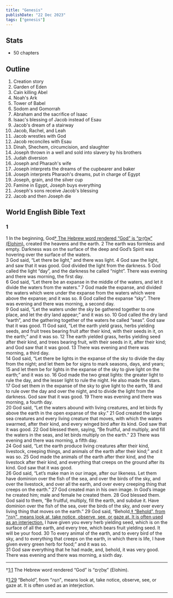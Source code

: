 ```yaml
---
title: "Genesis"
publishDate: "22 Dec 2023"
tags: ["genesis"]
---
```


## Stats

- 50 chapters

## Outline

1. Creation story
2. Garden of Eden
3. Cain killing Abel
4. Noah's Ark
5. Tower of Babel
6. Sodom and Gomorrah
7. Abraham and the sacrifice of Isaac
8. Isaac's blessing of Jacob instead of Esau
9. Jacob's dream of a stairway
10. Jacob, Rachel, and Leah
11. Jacob wrestles with God
12. Jacob reconciles with Esau
13. Dinah, Shechem, circumcision, and slaughter
14. Joseph thrown in a well and sold into slavery by his brothers
15. Judah diversion
16. Joseph and Pharaoh's wife
17. Joseph interprets the dreams of the cupbearer and baker
18. Joseph interprets Pharaoh's dreams, put in charge of Egypt
19. Joseph, grain, and the silver cup
20. Famine in Egypt, Joseph buys everything
21. Joseph's sons receive Jacob's blessing
22. Jacob and then Joseph die

## World English Bible Text

### 1

<div class='p'>
<span class="verse" id="V1">1&#160;</span>In the beginning, God<a href="#FN1" class="notemark">†<span class="popup"> The Hebrew word rendered “God” is “אֱלֹהִ֑ים” (Elohim).</span></a> created the heavens and the earth.  <span class="verse" id="V2">2&#160;</span>The earth was formless and empty. Darkness was on the surface of the deep and God’s Spirit was hovering over the surface of the waters.
</div>
<div class='p'> <span class="verse" id="V3">3&#160;</span>God said, “Let there be light,” and there was light.  <span class="verse" id="V4">4&#160;</span>God saw the light, and saw that it was good. God divided the light from the darkness.  <span class="verse" id="V5">5&#160;</span>God called the light “day”, and the darkness he called “night”. There was evening and there was morning, the first day. 
</div>
<div class='p'> <span class="verse" id="V6">6&#160;</span>God said, “Let there be an expanse in the middle of the waters, and let it divide the waters from the waters.”  <span class="verse" id="V7">7&#160;</span>God made the expanse, and divided the waters which were under the expanse from the waters which were above the expanse; and it was so.  <span class="verse" id="V8">8&#160;</span>God called the expanse “sky”. There was evening and there was morning, a second day.
</div>
<div class='p'>
<span class="verse" id="V9">9&#160;</span>God said, “Let the waters under the sky be gathered together to one place, and let the dry land appear;” and it was so.  <span class="verse" id="V10">10&#160;</span>God called the dry land “earth”, and the gathering together of the waters he called “seas”. God saw that it was good.  <span class="verse" id="V11">11&#160;</span>God said, “Let the earth yield grass, herbs yielding seeds, and fruit trees bearing fruit after their kind, with their seeds in it, on the earth;” and it was so.  <span class="verse" id="V12">12&#160;</span>The earth yielded grass, herbs yielding seed after their kind, and trees bearing fruit, with their seeds in it, after their kind; and God saw that it was good.  <span class="verse" id="V13">13&#160;</span>There was evening and there was morning, a third day.
</div>
<div class='p'> <span class="verse" id="V14">14&#160;</span>God said, “Let there be lights in the expanse of the sky to divide the day from the night; and let them be for signs to mark seasons, days, and years;  <span class="verse" id="V15">15&#160;</span>and let them be for lights in the expanse of the sky to give light on the earth;” and it was so.  <span class="verse" id="V16">16&#160;</span>God made the two great lights: the greater light to rule the day, and the lesser light to rule the night. He also made the stars.  <span class="verse" id="V17">17&#160;</span>God set them in the expanse of the sky to give light to the earth,  <span class="verse" id="V18">18&#160;</span>and to rule over the day and over the night, and to divide the light from the darkness. God saw that it was good.  <span class="verse" id="V19">19&#160;</span>There was evening and there was morning, a fourth day.
</div>
<div class='p'> <span class="verse" id="V20">20&#160;</span>God said, “Let the waters abound with living creatures, and let birds fly above the earth in the open expanse of the sky.”  <span class="verse" id="V21">21&#160;</span>God created the large sea creatures and every living creature that moves, with which the waters swarmed, after their kind, and every winged bird after its kind. God saw that it was good.  <span class="verse" id="V22">22&#160;</span>God blessed them, saying, “Be fruitful, and multiply, and fill the waters in the seas, and let birds multiply on the earth.”  <span class="verse" id="V23">23&#160;</span>There was evening and there was morning, a fifth day.
</div>
<div class='p'> <span class="verse" id="V24">24&#160;</span>God said, “Let the earth produce living creatures after their kind, livestock, creeping things, and animals of the earth after their kind;” and it was so.  <span class="verse" id="V25">25&#160;</span>God made the animals of the earth after their kind, and the livestock after their kind, and everything that creeps on the ground after its kind. God saw that it was good.
</div>
<div class='p'> <span class="verse" id="V26">26&#160;</span>God said, “Let’s make man in our image, after our likeness. Let them have dominion over the fish of the sea, and over the birds of the sky, and over the livestock, and over all the earth, and over every creeping thing that creeps on the earth.”  <span class="verse" id="V27">27&#160;</span>God created man in his own image. In God’s image he created him; male and female he created them.  <span class="verse" id="V28">28&#160;</span>God blessed them. God said to them, “Be fruitful, multiply, fill the earth, and subdue it. Have dominion over the fish of the sea, over the birds of the sky, and over every living thing that moves on the earth.”  <span class="verse" id="V29">29&#160;</span>God said, “Behold,<a href="#FN2" class="notemark">‡<span class="popup"> “Behold”, from “הִנֵּה”, means look at, take notice, observe, see, or gaze at. It is often used as an interjection.</span></a> I have given you every herb yielding seed, which is on the surface of all the earth, and every tree, which bears fruit yielding seed. It will be your food.  <span class="verse" id="V30">30&#160;</span>To every animal of the earth, and to every bird of the sky, and to everything that creeps on the earth, in which there is life, I have given every green herb for food;” and it was so.
</div>
<div class='p'> <span class="verse" id="V31">31&#160;</span>God saw everything that he had made, and, behold, it was very good. There was evening and there was morning, a sixth day.
</div>

<div class="footnote">
<hr />
<p class="f" id="FN1"><span class="notemark">†</span><a class="notebackref" href="#V1">1:1</a>
 <span class="ft">The Hebrew word rendered “God” is “אֱלֹהִ֑ים” (Elohim).</span></p>
<p class="f" id="FN2"><span class="notemark">‡</span><a class="notebackref" href="#V29">1:29</a>
 <span class="ft">“Behold”, from “הִנֵּה”, means look at, take notice, observe, see, or gaze at. It is often used as an interjection.</span></p>

<hr />
</div>